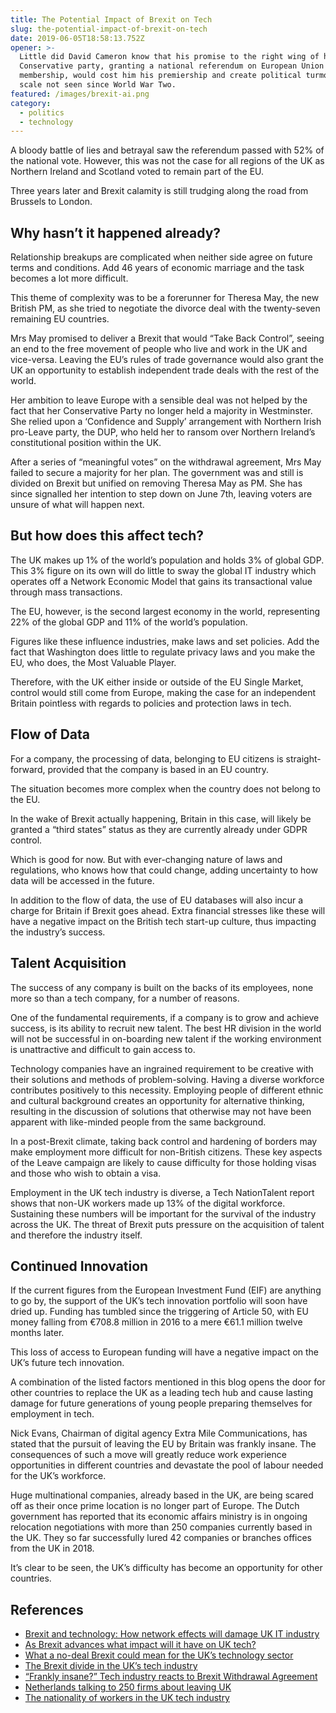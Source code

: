 ```yaml
---
title: The Potential Impact of Brexit on Tech
slug: the-potential-impact-of-brexit-on-tech
date: 2019-06-05T18:58:13.752Z
opener: >-
  Little did David Cameron know that his promise to the right wing of his
  Conservative party, granting a national referendum on European Union
  membership, would cost him his premiership and create political turmoil on a
  scale not seen since World War Two. 
featured: /images/brexit-ai.png
category:
  - politics
  - technology
---
```

A bloody battle of lies and betrayal saw the referendum passed with 52% of the national vote. However, this was not the case for all regions of the UK as Northern Ireland and Scotland voted to remain part of the EU.

Three years later and Brexit calamity is still trudging along the road from Brussels to London. 

## Why hasn’t it happened already?

Relationship breakups are complicated when neither side agree on future terms and conditions. Add 46 years of economic marriage and the task becomes a lot more difficult. 

This theme of complexity was to be a forerunner for Theresa May, the new British PM, as she tried to negotiate the divorce deal with the twenty-seven remaining EU countries. 

Mrs May promised to deliver a Brexit that would “Take Back Control”, seeing an end to the free movement of people who live and work in the UK and vice-versa. Leaving the EU’s rules of trade governance would also grant the UK an opportunity to establish independent trade deals with the rest of the world. 

Her ambition to leave Europe with a sensible deal was not helped by the fact that her Conservative Party no longer held a majority in Westminster. She relied upon a ‘Confidence and Supply’ arrangement with Northern Irish pro-Leave party, the DUP, who held her to ransom over Northern Ireland’s constitutional position within the UK.

After a series of “meaningful votes” on the withdrawal agreement, Mrs May failed to secure a majority for her plan. The government was and still is divided on Brexit but unified on removing Theresa May as PM. She has since signalled her intention to step down on June 7th, leaving voters are unsure of what will happen next.

## But how does this affect tech?

The UK makes up 1% of the world’s population and holds 3% of global GDP. This 3% figure on its own will do little to sway the global IT industry which operates off a Network Economic Model that gains its transactional value through mass transactions. 

The EU, however, is the second largest economy in the world, representing 22% of the global GDP and 11% of the world’s population. 

Figures like these influence industries, make laws and set policies. Add the fact that Washington does little to regulate privacy laws and you make the EU, who does, the Most Valuable Player.

Therefore, with the UK either inside or outside of the EU Single Market, control would still come from Europe, making the case for an independent Britain pointless with regards to policies and protection laws in tech.  

## Flow of Data

For a company, the processing of data, belonging to EU citizens is straight-forward, provided that the company is based in an EU country. 

The situation becomes more complex when the country does not belong to the EU. 

In the wake of Brexit actually happening, Britain in this case, will likely be granted a “third states” status as they are currently already under GDPR control. 

Which is good for now. But with ever-changing nature of laws and regulations, who knows how that could change, adding uncertainty to how data will be accessed in the future. 

In addition to the flow of data, the use of EU databases will also incur a charge for Britain if Brexit goes ahead. Extra financial stresses like these will have a negative impact on the British tech start-up culture, thus impacting the industry’s success. 

## Talent Acquisition

The success of any company is built on the backs of its employees, none more so than a tech company, for a number of reasons.

One of the fundamental requirements, if a company is to grow and achieve success, is its ability to recruit new talent. The best HR division in the world will not be successful in on-boarding new talent if the working environment is unattractive and difficult to gain access to. 

Technology companies have an ingrained requirement to be creative with their solutions and methods of problem-solving. Having a diverse workforce contributes positively to this necessity. Employing people of different ethnic and cultural background creates an opportunity for alternative thinking, resulting in the discussion of solutions that otherwise may not have been apparent with like-minded people from the same background.   

In a post-Brexit climate, taking back control and hardening of borders may make employment more difficult for non-British citizens. These key aspects of the Leave campaign are likely to cause difficulty for those holding visas and those who wish to obtain a visa. 

Employment in the UK tech industry is diverse, a Tech NationTalent report shows that non-UK workers made up 13% of the digital workforce. Sustaining these numbers will be important for the survival of the industry across the UK. The threat of Brexit puts pressure on the acquisition of talent and therefore the industry itself.      

## Continued Innovation

If the current figures from the European Investment Fund (EIF) are anything to go by, the support of the UK’s tech innovation portfolio will soon have dried up. Funding has tumbled since the triggering of Article 50, with EU money falling from €708.8 million in 2016 to a mere €61.1 million twelve months later.         

This loss of access to European funding will have a negative impact on the UK’s future tech innovation. 

A combination of the listed factors mentioned in this blog opens the door for other countries to replace the UK as a leading tech hub and cause lasting damage for future generations of young people preparing themselves for employment in tech. 

Nick Evans, Chairman of digital agency Extra Mile Communications, has stated that the pursuit of leaving the EU by Britain was frankly insane. The consequences of such a move will greatly reduce work experience opportunities in different countries and devastate the pool of labour needed for the UK’s workforce. 

Huge multinational companies, already based in the UK, are being scared off as their once prime location is no longer part of Europe. The Dutch government has reported that its economic affairs ministry is in ongoing relocation negotiations with more than 250 companies currently based in the UK. They so far successfully lured 42 companies or branches offices from the UK in 2018.

It’s clear to be seen, the UK’s difficulty has become an opportunity for other countries. 

## References

* [Brexit and technology: How network effects will damage UK IT industry](https://www.computerweekly.com/opinion/Brexit-and-technology-How-network-effects-will-damage-UK-IT-industry)
* [As Brexit advances what impact will it have on UK tech?](https://www.information-age.com/brexit-impact-uk-tech-123476492/)
* [What a no-deal Brexit could mean for the UK’s technology sector](https://inews.co.uk/news/technology/no-deal-brexit-uk-technology-industry-sector/)
* [The Brexit divide in the UK’s tech industry](https://www.alphr.com/politics/1010351/the-brexit-divide-in-the-uks-tech-industry)
* [“Frankly insane?” Tech industry reacts to Brexit Withdrawal Agreement](https://www.verdict.co.uk/tech-and-brexit-withdrawal-agreement/)
* [Netherlands talking to 250 firms about leaving UK](https://www.theguardian.com/politics/2019/feb/09/brexit-uk-companies-discuss-moving-to-netherlands)
* [The nationality of workers in the UK tech industry](https://technation.io/news/tech-nation-talent-nationality-workers-uk-tech-industry/)

